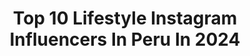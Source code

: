 ---
title: Top 10 Lifestyle Instagram Influencers In Peru In 2024
description: >-
  Find top lifestyle Instagram influencers in Peru in 2024. Most popular hashtags: #peru #publicidad #humor #outfit.
platform: Instagram
hits: 97
text_top: Identify the best Instagram influencers on inBeat.
text_bottom: Our search engine has 97 Instagram influencers like this in Peru for you to contact.
profiles:
  - username: "aleventuro"
    fullname: >-
      Alexandra Venturo
    bio: >-
      Aria's & Aissa's Mom 🧸 Pastelera y Cocinera Fundadora y Creadora de @laneverafit Healthy Lifestyle⚖️ ♏️ Scorpio 👁
    location: "Peru"
    followers: 650079
    engagement: 901
    commentsToLikes: 0.013090
    id: ck6tisb7j1bsv0j718bgp7ozy
    verified: false
    hashtags: "#publicidad, #babygirl, #peru, #mancora"
  - username: "estilozas"
    fullname: >-
      Jeani Jaramillo
    bio: >-
      Moda • belleza • lifestyle Si te gusta el estilo elegante, usar tu ropa de manera creativa y verte siempre bien, seamos amigas. 📍🇵🇪
    location: "Peru"
    followers: 243218
    engagement: 493
    commentsToLikes: 0.019996
    id: ck5q26xtgekb60i11uk8fsxmo
    verified: true
    hashtags: "#personalstyle, #estilopersonal, #chanel, #style"
  - username: "alexandrabalarezo"
    fullname: >-
      Alexandra Balarezo
    bio: >-
      Canadian/Française/Peruana Healthy lifestyle • travel • fashion 📍Madrid/ Miami Alexandrabalarezo@perleinfluence.com @perleinfluence 🇫🇷
    location: "Peru"
    followers: 564760
    engagement: 560
    commentsToLikes: 0.009690
    id: ck14hu3zyc5d70i19qmanungd
    verified: false
    hashtags: "#missuniverse, #portadacosasnow, #portadadigital, #lanzamiento"
  - username: "porsegundavezblog"
    fullname: >-
      Jenni Tisnado | Mamá bloguera
    bio: >-
      Mamá de 👨‍👦‍👦 lifestyle blogger 🖥️, comparto recetas 🍽️ manualidades 🖌️tips, datos y todo lo que me hace feliz. @bloggerhoodperu
    location: "Peru"
    followers: 59884
    engagement: 370
    commentsToLikes: 0.054593
    id: ck55mhqhj3z9z0i119b309r63
    verified: false
    hashtags: "#porsegundavezblog, #publicidad, #elpap, #jijimito"
  - username: "loredelgado0"
    fullname: >-
      Lorena Delgado
    bio: >-
      aqp | lima makeupp, fashion & lifestylee <33 tiktok +45k
    location: "Peru"
    followers: 15244
    engagement: 311
    commentsToLikes: 0.019067
    id: clnhuf71tif4h0j08tcwjtel6
    verified: false
    hashtags: "#grwm, #inspo, #santorini, #makeup"
  - username: "paolasifuenttes"
    fullname: >-
      Paola
    bio: >-
      💋Hello besties 🇵🇪 lifestyle, moda y mucha DANZA 🌱♎ alma libre Pinterest : @paolasifuenttes
    location: "Peru"
    followers: 7926
    engagement: 605
    commentsToLikes: 0.040650
    id: ck8t1o1u9weip0j784f9z4m1r
    verified: false
    hashtags: "#limaperu, #aestheticblog, #peru, #aesthetically"
  - username: "karlabanto"
    fullname: >-
      Karla Abanto Tantaleán
    bio: >-
      ✨Inspiración diaria en moda, skincare y lifestyle 🤌🏼Directora @carmelperu Trujillo 🇵🇪 💫Shop @klosetsalebyk | @mbtperu 💌contacto.karlabanto@gmail.com
    location: "Peru"
    followers: 93382
    engagement: 222
    commentsToLikes: 0.027488
    id: ck6u90jd7urwr0j714t9irs5n
    verified: false
    hashtags: "#pinterestaesthetic, #casualchicstyle, #fashionaesthetic, #outfitgrid"
  - username: "margotvaldez"
    fullname: >-
      𝘔𝘢𝘳𝘨𝘰𝘵 𝘝𝘢𝘭𝘥𝘦𝘻
    bio: >-
      LifeStyle • Points • FashionBeauty Tiktok 🫶🏼+260k GottaCod: MARGOTGOTTA-15 🖤Collab DM o correo 📩 hola@fluencylab.pe @margotvaldez.store NEW VIDEO👇🏼
    location: "Peru"
    followers: 117728
    engagement: 112
    commentsToLikes: 0.014363
    id: ck5bxst6yocqq0i117t7ri0l8
    verified: false
    hashtags: "#fyp, #outfit, #reels, #reelsinstagram"
  - username: "gabrielleclub"
    fullname: >-
      Gabrielle peñavasquez
    bio: >-
      Lifestyle• Mamá •Emprendedora• Moda 🤳Reality en mis stories 📧 gab@influencerstalently.com Fundadora @bilobasalonspa @alohastore
    location: "Peru"
    followers: 90506
    engagement: 106
    commentsToLikes: 0.019876
    id: ckf5piqf368mi0j23dcb80qil
    verified: false
    hashtags: "#publicidad, #emprendedora, #peru, #trend"
  - username: "mamiscool"
    fullname: >-
      Kristin Morris S.
    bio: >-
      [Lifestyle & Mom Blogger 👩‍👧‍👦 love to travel] 🇵🇪❤️ #mamareal✌🏻💚 2 👦🏻👧🏻 💻 Blog: mamiscool.com 👜 @coolconceptpe 📩 @ntc.agency
    location: "Peru"
    followers: 44605
    engagement: 74
    commentsToLikes: 0.060706
    id: ck6u1dpt1l4jd0j71i6fgnfd1
    verified: false
    hashtags: "#cooltip, #casosdelavidareal, #vidademadres, #publicidad"
---